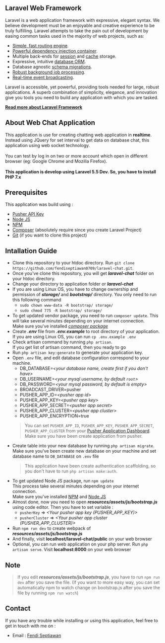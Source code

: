 ## Laravel Web Framework

Laravel is a web application framework with expressive, elegant syntax. We believe development must be an enjoyable and creative experience to be truly fulfilling. Laravel attempts to take the pain out of development by easing common tasks used in the majority of web projects, such as:

- [Simple, fast routing engine](https://laravel.com/docs/routing).
- [Powerful dependency injection container](https://laravel.com/docs/container).
- Multiple back-ends for [session](https://laravel.com/docs/session) and [cache](https://laravel.com/docs/cache) storage.
- Expressive, intuitive [database ORM](https://laravel.com/docs/eloquent).
- Database agnostic [schema migrations](https://laravel.com/docs/migrations).
- [Robust background job processing](https://laravel.com/docs/queues).
- [Real-time event broadcasting](https://laravel.com/docs/broadcasting).

Laravel is accessible, yet powerful, providing tools needed for large, robust applications. A superb combination of simplicity, elegance, and innovation give you tools you need to build any application with which you are tasked.

**[Read more about Laravel Framework](https://laravel.com/docs/)**

## **About Web Chat Application**

This application is use for creating chatting web application in **realtime**.
Instead using JQuery for set interval to get data on database chat, this application using web socket technology. <br><br>
You can test by log in on two or more account which open in different browser (eg: Google Chrome and Mozilla Firefox).<br><br> 
**This application is develop using Laravel 5.5 Dev. So, you have to install PHP 7.x**

## **Prerequisites**

This application was build using : 
- [Pusher API Key](https://dashboard.pusher.com)
- [Node JS](https://nodejs.org/en/download)
- [NPM](https://www.npmjs.com/get-npm)
- [Composer](https://getcomposer.org/download) (absolutely require since you create Laravel Project)
- [Git](https://git-scm.com/book/en/v2/Getting-Started-Installing-Git) (if you want to clone this project)

## **Intallation Guide**

- Clone this repository to your htdoc directory. Run `git clone https://github.com/fendiseptiawan0709/laravel-chat.git`.
- Once you've clone this repository, you will get ***laravel-chat*** folder on your htdoc directory.
- Change your directory to application folder or ***laravel-chat***
- If you are using Linux OS, you have to change ownership and permission of ***storage/*** and ***bootstrap/*** directory. You only need to run this following command<br/> 
    - `sudo chown www-data -R bootstrap/ storage/`
    - `sudo chmod 775 -R bootstrap/ storage/`
- To get updated vendor package, you need to run `composer update`. This will take several minutes depending on your internet connection. <br>
Make sure you've installed [*composer package*](https://getcomposer.org/download)
- Create ***.env*** file from ***.env.example*** to root directory of your application. <br>
If you are using Linux OS, you can run `cp .env.example .env`
- Check artisan command by running `php artisan`. <br>
If you get list of artisan command, then you ready to go
- Run `php artisan key:generate` to generate your application key.
- Open `.env` file, and edit database configuration correspond to your machine. <br>
    - DB_DATABASE=*\<your database name, create first if you don\'t have\>*
    - DB_USERNAME=*\<your mysql username, by default `root`\>*
    - DB_PASSWORD=*\<your mysql password, by default is empty\>*
    - BROADCAST_DRIVER=pusher
    - PUSHER_APP_ID=*\<pusher app id\>*
    - PUSHER_APP_KEY=*\<pusher app key\>*
    - PUSHER_APP_SECRET=*\<pusher app secret\>*
    - PUSHER_APP_CLUSTER=*\<pusher app cluster\>*
    - PUSHER_APP_ENCRYPTION=true
    > You can set `PUSHER_APP_ID`, `PUSHER_APP_KEY`, `PUSHER_APP_SECRET`, `PUSHER_APP_CLUSTER` from your [Pusher Application Dashboard](dashboard.pusher.com). Make sure you have been create application from pusher.
- Create table into your new database by running `php artisan migrate`.<br>
Make sure you've been create new database on your machine and set database name to `DB_DATABASE` on `.env` file
    > This application have been create authentication scaffolding, so you don't have to run `php artisan make:auth`.
- To get updated Node JS package, run `npm update` <br>
This process take several minutes depending on your internet connection.<br>
Make sure you've installed [NPM](https://www.npmjs.com/get-npm) and [Node JS](https://nodejs.org/en/download)
- Almost done, now you need to open ***resources/assets/js/bootstrap.js*** using code editor. Then you have to set variable :
    - `pusherKey` => *\<Your pusher app key (PUSHER_APP_KEY)\>*
    - `pusherCluster` => *\<Your pusher app cluster (PUSHER_APP_CLUSTER)\>*
- Run `npm run dev` to create webpack of ***resources/assets/js/bootstrap.js***
- And finally, visit **localhost/laravel-chat/public** on your web browser
- Optional, you can run web application on your php server. Run `php artisan serve`. Visit **localhost:8000** on your web browser

## **Note**

> If you edit ***resources/assets/js/bootstrap.js***, you have to run `npm run dev` after you save the file. (If you want to more easy way, you can set automatically npm to watch change on bootstrap.js after you save the file by running `npm run watch`)

## Contact

If you have any trouble while installing or using this application, feel free to get in touch with me on :
- Email : [Fendi Septiawan](mailto:fendi.septiawan0709@gmail.com)
